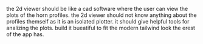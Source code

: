the 2d viewer should be like a cad software where the user can view the plots of the horn profiles. the 2d viewer should not know anything about the profiles themself as it is an isolated plotter. it should give helpful tools for analizing the plots. build it bueatiful to fit the modern tailwind look the erest of the app has.